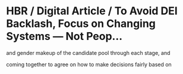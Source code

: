 # HBR / Digital Article / To Avoid DEI Backlash, Focus on Changing Systems — Not Peop…

and gender makeup of the candidate pool through each stage, and

coming together to agree on how to make decisions fairly based on